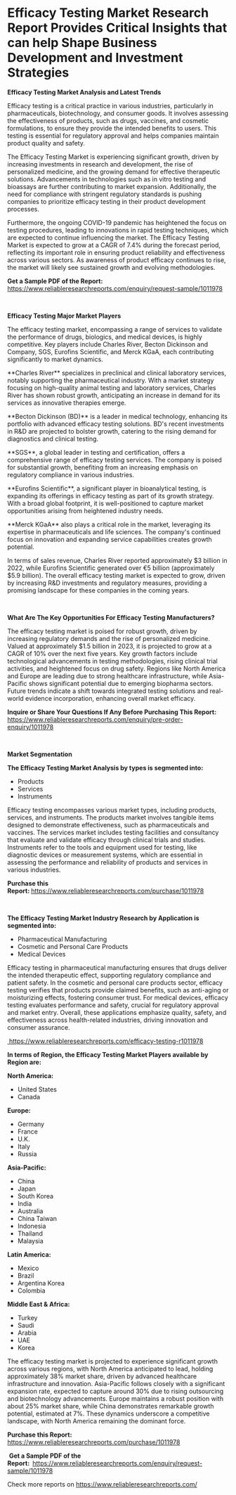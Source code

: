 <p><h1>Efficacy Testing Market Research Report Provides Critical Insights that can help Shape Business Development and Investment Strategies</h1></p><p><strong>Efficacy Testing Market Analysis and Latest Trends</strong></p>
<p><p>Efficacy testing is a critical practice in various industries, particularly in pharmaceuticals, biotechnology, and consumer goods. It involves assessing the effectiveness of products, such as drugs, vaccines, and cosmetic formulations, to ensure they provide the intended benefits to users. This testing is essential for regulatory approval and helps companies maintain product quality and safety.</p><p>The Efficacy Testing Market is experiencing significant growth, driven by increasing investments in research and development, the rise of personalized medicine, and the growing demand for effective therapeutic solutions. Advancements in technologies such as in vitro testing and bioassays are further contributing to market expansion. Additionally, the need for compliance with stringent regulatory standards is pushing companies to prioritize efficacy testing in their product development processes.</p><p>Furthermore, the ongoing COVID-19 pandemic has heightened the focus on testing procedures, leading to innovations in rapid testing techniques, which are expected to continue influencing the market. The Efficacy Testing Market is expected to grow at a CAGR of 7.4% during the forecast period, reflecting its important role in ensuring product reliability and effectiveness across various sectors. As awareness of product efficacy continues to rise, the market will likely see sustained growth and evolving methodologies.</p></p>
<p><strong>Get a Sample PDF of the Report:&nbsp;</strong> <a href="https://www.reliableresearchreports.com/enquiry/request-sample/1011978?utm_campaign=2641&utm_medium=2&utm_source=Github&utm_content=ia&utm_term=06032025&utm_id=efficacy-testing">https://www.reliableresearchreports.com/enquiry/request-sample/1011978</a></p>
<p>&nbsp;</p>
<p><strong>Efficacy Testing Major Market Players</strong></p>
<p><p>The efficacy testing market, encompassing a range of services to validate the performance of drugs, biologics, and medical devices, is highly competitive. Key players include Charles River, Becton Dickinson and Company, SGS, Eurofins Scientific, and Merck KGaA, each contributing significantly to market dynamics.</p><p>**Charles River** specializes in preclinical and clinical laboratory services, notably supporting the pharmaceutical industry. With a market strategy focusing on high-quality animal testing and laboratory services, Charles River has shown robust growth, anticipating an increase in demand for its services as innovative therapies emerge.</p><p>**Becton Dickinson (BD)** is a leader in medical technology, enhancing its portfolio with advanced efficacy testing solutions. BD's recent investments in R&D are projected to bolster growth, catering to the rising demand for diagnostics and clinical testing.</p><p>**SGS**, a global leader in testing and certification, offers a comprehensive range of efficacy testing services. The company is poised for substantial growth, benefiting from an increasing emphasis on regulatory compliance in various industries.</p><p>**Eurofins Scientific**, a significant player in bioanalytical testing, is expanding its offerings in efficacy testing as part of its growth strategy. With a broad global footprint, it is well-positioned to capture market opportunities arising from heightened industry needs.</p><p>**Merck KGaA** also plays a critical role in the market, leveraging its expertise in pharmaceuticals and life sciences. The company's continued focus on innovation and expanding service capabilities creates growth potential.</p><p>In terms of sales revenue, Charles River reported approximately $3 billion in 2022, while Eurofins Scientific generated over €5 billion (approximately $5.9 billion). The overall efficacy testing market is expected to grow, driven by increasing R&D investments and regulatory measures, providing a promising landscape for these companies in the coming years.</p></p>
<p>&nbsp;</p>
<p><strong>What Are The Key Opportunities For Efficacy Testing Manufacturers?</strong></p>
<p><p>The efficacy testing market is poised for robust growth, driven by increasing regulatory demands and the rise of personalized medicine. Valued at approximately $1.5 billion in 2023, it is projected to grow at a CAGR of 10% over the next five years. Key growth factors include technological advancements in testing methodologies, rising clinical trial activities, and heightened focus on drug safety. Regions like North America and Europe are leading due to strong healthcare infrastructure, while Asia-Pacific shows significant potential due to emerging biopharma sectors. Future trends indicate a shift towards integrated testing solutions and real-world evidence incorporation, enhancing overall market efficacy.</p></p>
<p><strong>Inquire or Share Your Questions If Any Before Purchasing This Report:</strong> <a href="https://www.reliableresearchreports.com/enquiry/pre-order-enquiry/1011978?utm_campaign=2641&utm_medium=2&utm_source=Github&utm_content=ia&utm_term=06032025&utm_id=efficacy-testing">https://www.reliableresearchreports.com/enquiry/pre-order-enquiry/1011978</a></p>
<p>&nbsp;</p>
<p><strong>Market Segmentation</strong></p>
<p><strong>The Efficacy Testing Market Analysis by types is segmented into:</strong></p>
<p><ul><li>Products</li><li>Services</li><li>Instruments</li></ul></p>
<p><p>Efficacy testing encompasses various market types, including products, services, and instruments. The products market involves tangible items designed to demonstrate effectiveness, such as pharmaceuticals and vaccines. The services market includes testing facilities and consultancy that evaluate and validate efficacy through clinical trials and studies. Instruments refer to the tools and equipment used for testing, like diagnostic devices or measurement systems, which are essential in assessing the performance and reliability of products and services in various industries.</p></p>
<p><strong>Purchase this Report:&nbsp;</strong><a href="https://www.reliableresearchreports.com/purchase/1011978?utm_campaign=2641&utm_medium=2&utm_source=Github&utm_content=ia&utm_term=06032025&utm_id=efficacy-testing">https://www.reliableresearchreports.com/purchase/1011978</a></p>
<p>&nbsp;</p>
<p><strong>The Efficacy Testing Market Industry Research by Application is segmented into:</strong></p>
<p><ul><li>Pharmaceutical Manufacturing</li><li>Cosmetic and Personal Care Products</li><li>Medical Devices</li></ul></p>
<p><p>Efficacy testing in pharmaceutical manufacturing ensures that drugs deliver the intended therapeutic effect, supporting regulatory compliance and patient safety. In the cosmetic and personal care products sector, efficacy testing verifies that products provide claimed benefits, such as anti-aging or moisturizing effects, fostering consumer trust. For medical devices, efficacy testing evaluates performance and safety, crucial for regulatory approval and market entry. Overall, these applications emphasize quality, safety, and effectiveness across health-related industries, driving innovation and consumer assurance.</p></p>
<p><a href="https://www.reliableresearchreports.com/efficacy-testing-r1011978?utm_campaign=2641&utm_medium=2&utm_source=Github&utm_content=ia&utm_term=06032025&utm_id=efficacy-testing">&nbsp;https://www.reliableresearchreports.com/efficacy-testing-r1011978</a></p>
<p><strong>In terms of Region, the Efficacy Testing Market Players available by Region are:</strong></p>
<p>
    <p> <strong> North America: </strong>
        <ul>
            <li>United States</li>
            <li>Canada</li>
        </ul>
        </p> 
    <p> <strong> Europe: </strong>
        <ul>
            <li>Germany</li>
            <li>France</li>
            <li>U.K.</li>
            <li>Italy</li>
            <li>Russia</li>
        </ul>
        </p> 
    <p> <strong> Asia-Pacific: </strong>
        <ul>
            <li>China</li>
            <li>Japan</li>
            <li>South Korea</li>
            <li>India</li>
            <li>Australia</li>
            <li>China Taiwan</li>
            <li>Indonesia</li>
            <li>Thailand</li>
            <li>Malaysia</li>
        </ul>
        </p> 
    <p> <strong> Latin America: </strong>
        <ul>
            <li>Mexico</li>
            <li>Brazil</li>
            <li>Argentina Korea</li>
            <li>Colombia</li>
        </ul>
        </p> 
    <p> <strong> Middle East & Africa: </strong>
        <ul>
            <li>Turkey</li>
            <li>Saudi</li>
            <li>Arabia</li>
            <li>UAE</li>
            <li>Korea</li>
        </ul>
    </p>
    </p>
<p><p>The efficacy testing market is projected to experience significant growth across various regions, with North America anticipated to lead, holding approximately 38% market share, driven by advanced healthcare infrastructure and innovation. Asia-Pacific follows closely with a significant expansion rate, expected to capture around 30% due to rising outsourcing and biotechnology advancements. Europe maintains a robust position with about 25% market share, while China demonstrates remarkable growth potential, estimated at 7%. These dynamics underscore a competitive landscape, with North America remaining the dominant force.</p></p>
<p><strong>Purchase this Report: </strong><a href="https://www.reliableresearchreports.com/purchase/1011978?utm_campaign=2641&utm_medium=2&utm_source=Github&utm_content=ia&utm_term=06032025&utm_id=efficacy-testing">https://www.reliableresearchreports.com/purchase/1011978</a></p>
<p>&nbsp;<strong>Get a Sample PDF of the Report:&nbsp;&nbsp;</strong><a href="https://www.reliableresearchreports.com/enquiry/request-sample/1011978?utm_campaign=2641&utm_medium=2&utm_source=Github&utm_content=ia&utm_term=06032025&utm_id=efficacy-testing">https://www.reliableresearchreports.com/enquiry/request-sample/1011978</a></p>
<p><strong></strong></p>
<p>Check more reports on <a href="https://www.reliableresearchreports.com/?utm_campaign=2641&utm_medium=2&utm_source=Github&utm_content=ia&utm_term=06032025&utm_id=efficacy-testing">https://www.reliableresearchreports.com/</a></p>